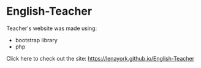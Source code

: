 # English-Teacher

Teacher's website was made using:
* bootstrap library
* php

Click here to check out the site: https://lenayork.github.io/English-Teacher